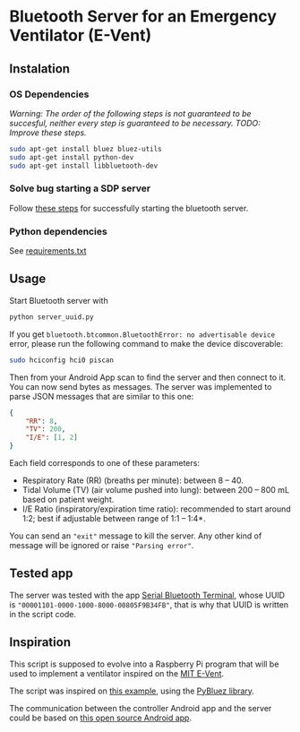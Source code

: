 # Bluetooth Server for an Emergency Ventilator (E-Vent)

## Instalation

### OS Dependencies
_Warning: The order of the following steps is not guaranteed to be succesful, neither every step is guaranteed to be necessary. TODO: Improve these steps._

```bash
sudo apt-get install bluez bluez-utils
sudo apt-get install python-dev
sudo apt-get install libbluetooth-dev
```

### Solve bug starting a SDP server
Follow [these steps](https://raspberrypi.stackexchange.com/a/42262/119007) for successfully starting the bluetooth server.

### Python dependencies
See [requirements.txt](./requirements.txt)

## Usage
Start Bluetooth server with
```bash
python server_uuid.py
```

If you get `bluetooth.btcommon.BluetoothError: no advertisable device` error, please run the following command to make the device discoverable:
```bash
sudo hciconfig hci0 piscan
```

Then from your Android App scan to find the server and then connect to it. You can now send bytes as messages. The server was implemented to parse JSON messages that are similar to this one:

```json
{
    "RR": 8,
    "TV": 200,
    "I/E": [1, 2]
}
```

Each field corresponds to one of these parameters:
- Respiratory Rate (RR) (breaths per minute): between 8 – 40.
- Tidal Volume (TV) (air volume pushed into lung): between 200 – 800 mL based on patient weight.
- I/E Ratio (inspiratory/expiration time ratio): recommended to start around 1:2; best if adjustable between range of 1:1 – 1:4*.

You can send an `"exit"` message to kill the server. Any other kind of message will be ignored or raise `"Parsing error"`.

## Tested app
The server was tested with the app [Serial Bluetooth Terminal](https://play.google.com/store/apps/details?id=de.kai_morich.serial_bluetooth_terminal), whose UUID is `"00001101-0000-1000-8000-00805F9B34FB"`, that is why that UUID is written in the script code.

## Inspiration
This script is supposed to evolve into a Raspberry Pi program that will be used to implement a ventilator inspired on the [MIT E-Vent](https://e-vent.mit.edu/).

The script was inspired on [this example](https://github.com/pybluez/pybluez/blob/master/examples/simple/rfcomm-server.py), using the [PyBluez library](https://pybluez.readthedocs.io/en/latest/index.html).

The communication between the controller Android app and the server could be based on [this open source Android app](https://github.com/kai-morich/SimpleBluetoothTerminal).
